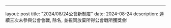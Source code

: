 ---
layout: post
title:  "2024/08/24公會新制度"
date:   2024-08-24
description: 連續三次未參與公會會戰, 除名, 並視同放棄所得公會戰所獲獎金!
